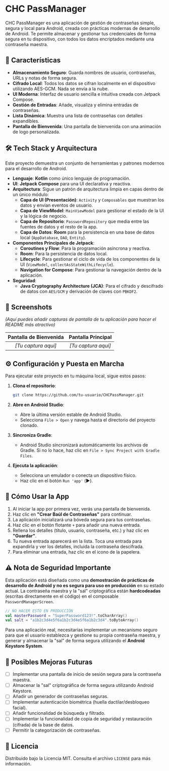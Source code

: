 # CHC PassManager

CHC PassManager es una aplicación de gestión de contraseñas simple, segura y local para Android, creada con prácticas modernas de desarrollo de Android. Te permite almacenar y gestionar tus credenciales de forma segura en tu dispositivo, con todos los datos encriptados mediante una contraseña maestra.

## 🚀 Características

- **Almacenamiento Seguro**: Guarda nombres de usuario, contraseñas, URLs y notas de forma segura.
- **Cifrado Local**: Todos los datos se cifran localmente en el dispositivo utilizando AES-GCM. Nada se envía a la nube.
- **UI Moderna**: Interfaz de usuario sencilla e intuitiva creada con Jetpack Compose.
- **Gestión de Entradas**: Añade, visualiza y elimina entradas de contraseñas.
- **Lista Dinámica**: Muestra una lista de contraseñas con detalles expandibles.
- **Pantalla de Bienvenida**: Una pantalla de bienvenida con una animación de logo personalizada.

## 🛠️ Tech Stack y Arquitectura

Este proyecto demuestra un conjunto de herramientas y patrones modernos para el desarrollo de Android.

- **Lenguaje**: **Kotlin** como único lenguaje de programación.
- **UI**: **Jetpack Compose** para una UI declarativa y reactiva.
- **Arquitectura**: Sigue un patrón de arquitectura limpia en capas dentro de un único módulo:
  - **Capa de UI (Presentación)**: `Activity` y `Composables` que muestran los datos y envían eventos de usuario.
  - **Capa de ViewModel**: `MainViewModel` para gestionar el estado de la UI y la lógica de negocio.
  - **Capa de Repositorio**: `PasswordRepository` que media entre las fuentes de datos y el resto de la app.
  - **Capa de Datos**: **Room** para la persistencia en una base de datos local (`AppDatabase`, `DAO`, `Entity`).
- **Componentes Principales de Jetpack**:
  - **Coroutines y Flow**: Para la programación asíncrona y reactiva.
  - **Room**: Para la persistencia de datos local.
  - **Lifecycle**: Para gestionar el ciclo de vida de los componentes de la UI (`ViewModel`, `collectAsStateWithLifecycle`).
  - **Navigation for Compose**: Para gestionar la navegación dentro de la aplicación.
- **Seguridad**:
  - **Java Cryptography Architecture (JCA)**: Para el cifrado y descifrado de datos con `AES/GCM` y derivación de claves con `PBKDF2`.

## 📸 Screenshots

*(Aquí puedes añadir capturas de pantalla de tu aplicación para hacer el README más atractivo)*

| Pantalla de Bienvenida | Pantalla Principal |
| :---: | :---: |
| *[Tu captura aquí]* | *[Tu captura aquí]* |

## ⚙️ Configuración y Puesta en Marcha

Para ejecutar este proyecto en tu máquina local, sigue estos pasos:

1. **Clona el repositorio**:
   ```bash
   git clone https://github.com/tu-usuario/CHCPassManager.git
   ```
2. **Abre en Android Studio**:
   - Abre la última versión estable de Android Studio.
   - Selecciona `File > Open` y navega hasta el directorio del proyecto clonado.

3. **Sincroniza Gradle**:
   - Android Studio sincronizará automáticamente los archivos de Gradle. Si no lo hace, haz clic en `File > Sync Project with Gradle Files`.

4. **Ejecuta la aplicación**:
   - Selecciona un emulador o conecta un dispositivo físico.
   - Haz clic en el botón `Run 'app'` (▶️).

## 📖 Cómo Usar la App

1.  Al iniciar la app por primera vez, verás una pantalla de bienvenida.
2.  Haz clic en **"Crear Baúl de Contraseñas"** para continuar.
3.  La aplicación inicializará una bóveda segura para tus contraseñas.
4.  Haz clic en el botón flotante `+` para añadir una nueva entrada.
5.  Rellena los detalles (título, usuario, contraseña, etc.) y haz clic en **"Guardar"**.
6.  Tu nueva entrada aparecerá en la lista. Toca una entrada para expandirla y ver los detalles, incluida la contraseña descifrada.
7.  Para eliminar una entrada, haz clic en el icono de la papelera.

## ⚠️ Nota de Seguridad Importante

Esta aplicación está diseñada como una **demostración de prácticas de desarrollo de Android y no es segura para uso en producción** en su estado actual. La contraseña maestra y la "sal" criptográfica están **hardcodeadas** (escritas directamente en el código) en el composable `PasswordManagerScreen`.

```kotlin
// NO HACER ESTO EN PRODUCCIÓN
val masterPassword = "SuperPassword123!".toCharArray()
val salt = "a1b2c3d4e5f6a1b2c3d4e5f6a1b2c3d4".toByteArray()
```

Para una aplicación real, necesitarías implementar un mecanismo seguro para que el usuario establezca y gestione su propia contraseña maestra, y generar y almacenar la "sal" de forma segura utilizando el **Android Keystore System**.

## 🔮 Posibles Mejoras Futuras

- [ ] Implementar una pantalla de inicio de sesión segura para la contraseña maestra.
- [ ] Almacenar la "sal" criptográfica de forma segura utilizando Android Keystore.
- [ ] Añadir un generador de contraseñas seguras.
- [ ] Implementar autenticación biométrica (huella dactilar/desbloqueo facial).
- [ ] Añadir funcionalidad de búsqueda y filtrado.
- [ ] Implementar la funcionalidad de copia de seguridad y restauración (cifrada) de la base de datos.
- [ ] Permitir la categorización de contraseñas.

## 📄 Licencia

Distribuido bajo la Licencia MIT. Consulta el archivo `LICENSE` para más información.
